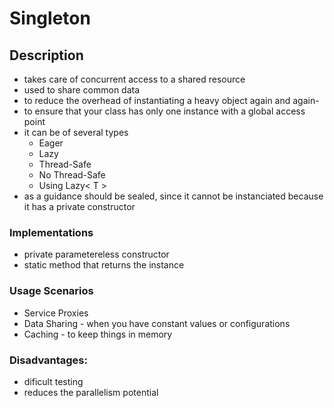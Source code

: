 ﻿# Singleton
## Description
- takes care of concurrent access to a shared resource
- used to share common data
- to reduce the overhead of instantiating a heavy object again and again- 
- to ensure that your class has only one instance with a global access point
- it can be of several types
    - Eager
    - Lazy
    - Thread-Safe
    - No Thread-Safe
    - Using Lazy< T  >
-  as a guidance should be sealed, since it cannot be instanciated because it has a private constructor
### Implementations
- private parametereless constructor
- static method that returns the instance
### Usage Scenarios
- Service Proxies 
- Data Sharing - when you have constant values or configurations
- Caching - to keep things in memory

### Disadvantages:
- dificult testing 
- reduces the parallelism potential
